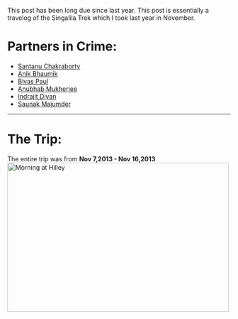 <!--
---
layout: post
title: "Up and Over Singalila"
description: ""
category: travelog
tagline: "Singalila Pass trek"
tags: [Personal, Travelog, travel, Singalila, trek, Sikkim]
comments: true
---
{% include JB/setup %}-->

This post has been long due since last year.
This post is essentially a travelog of the Singalila Trek which I took last year in November.

# Partners in Crime:

* [Santanu Chakraborty](https://www.facebook.com/santanu.chakraborty.750)
* [Anik Bhaumik](https://www.facebook.com/anik.bhaumik)
* [Bivas Paul](https://www.facebook.com/bivas.paul.7)
* [Anubhab Mukherjee](https://www.facebook.com/anubhab.mukherjee.31)
* [Indrajit Diyan](https://www.facebook.com/indrajit.diyan)
* [Saunak Majumder](https://www.facebook.com/saunak.majumder)



-------

# The Trip:
The entire trip was from **Nov 7,2013 - Nov 16,2013**
<a href="https://www.flickr.com/photos/suplabd/11128214476" title="Morning at Hilley by Suplab Debnath, on Flickr"><img src="https://farm8.staticflickr.com/7315/11128214476_d7eb20330d.jpg" width="500" height="336" alt="Morning at Hilley"></a>


